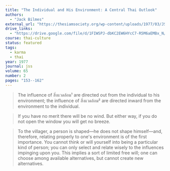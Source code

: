 ```yaml
---
title: "The Individual and His Environment: A Central Thai Outlook"
authors:
  - "Jack Bilmes"
external_url: "https://thesiamsociety.org/wp-content/uploads/1977/03/JSS_065_2h_Bilmes_IndividualAndEnviironmentCentralThaiOutlook.pdf"
drive_links:
  - "https://drive.google.com/file/d/1FIWSPJ-dbKC2EW6HYcC7-R5M6aEMBx_N/view?usp=drivesdk"
course: thai-culture
status: featured
tags:
  - karma
  - thai
year: 1977
journal: jss
volume: 65
number: 2
pages: "153--162"
---
```


> The influence of สิ่งแวดล้อม¹ are directed out from the individual to his environment; the influence of สิ่งแวดล้อม² are directed inward from the environment to the individual.

> If you have no merit there will be no wind. But either way, if you do not open the window you will get no breeze.

> To the villager, a person is shaped—he does not shape himself—and, therefore, relating properly to one's environment is of the first importance. You cannot think or will yourself into being a particular kind of person; you can only select and relate wisely to the influences impinging upon you. This implies a sort of limited free will; one can choose among available alternatives, but cannot create new alternatives.
